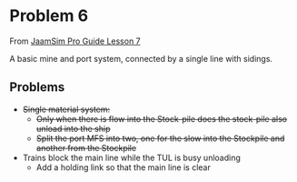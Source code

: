 # Problem 6

From [JaamSim Pro Guide Lesson 7](https://hypercubescientific.atlassian.net/wiki/spaces/HYP/pages/15859744/7.+Sample+problem+6+-+build+an+integrated+model+from+scratch)

A basic mine and port system, connected by a single line with sidings.

## Problems

- ~~Single material system:~~
  - ~~Only when there is flow into the Stock-pile does the stock-pile also unload into the ship~~
  - ~~Split the port MFS into two, one for the slow into the Stockpile and another from the Stockpile~~
- Trains block the main line while the TUL is busy unloading
  - Add a holding link so that the main line is clear
